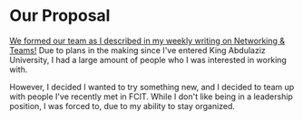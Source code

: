# Our Proposal

[We formed our team as I described in my weekly writing on Networking & Teams!](/writing/networking) Due to plans in the making since I've entered King Abdulaziz University, I had a large amount of people who I was interested in working with. 

However, I decided I wanted to try something new, and I decided to team up with people I've recently met in FCIT. While I don't like being in a leadership position, I was forced to, due to my ability to stay organized.

